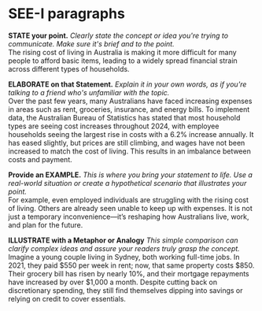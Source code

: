 # SEE-I paragraphs

**STATE your point.**
*Clearly state the concept or idea you're trying to communicate. Make sure it's brief and to the point.*                                                                                                                                                                        
The rising cost of living in Australia is making it more difficult for many people to afford basic items, leading to a widely spread financial strain across different types of households.                                                                                     

**ELABORATE on that Statement.** 
*Explain it in your own words, as if you're talking to a friend who's unfamiliar with the topic.*                                                                                                                                                                               
Over the past few years, many Australians have faced increasing expenses in areas such as rent, groceries, insurance, and energy bills. To implement data, the Australian Bureau of Statistics has stated that most household types are seeing cost increases throughout 2024, with employee households seeing the largest rise in costs with a 6.2% increase annually. It has eased slightly, but prices are still climbing, and wages have not been increased to match the cost of living. This results in an imbalance between costs and payment.        

**Provide an EXAMPLE.**
*This is where you bring your statement to life. Use a real-world situation or create a hypothetical scenario that illustrates your point.*                                                                                                                                  
For example, even employed individuals are struggling with the rising cost of living. Others are already seen unable to keep up with expenses. It is not just a temporary inconvenience—it’s reshaping how Australians live, work, and plan for the future.



**ILLUSTRATE with a Metaphor or Analogy**
*This simple comparison can clarify complex ideas and assure your readers truly grasp the concept.*                                      
Imagine a young couple living in Sydney, both working full-time jobs. In 2021, they paid $550 per week in rent; now, that same property costs $850. Their grocery bill has risen by nearly 10%, and their mortgage repayments have increased by over $1,000 a month. Despite cutting back on discretionary spending, they still find themselves dipping into savings or relying on credit to cover essentials.
